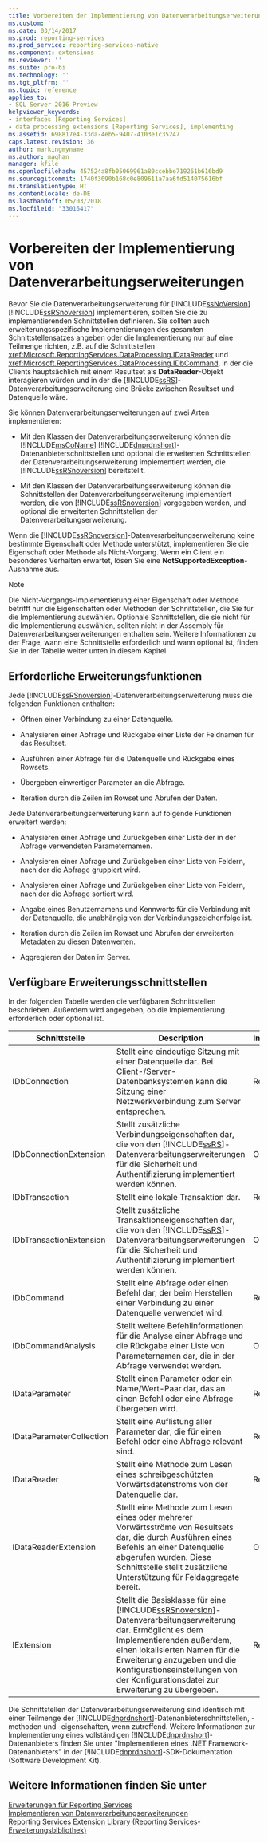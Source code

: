 ```yaml
---
title: Vorbereiten der Implementierung von Datenverarbeitungserweiterungen | Microsoft-Dokumentation
ms.custom: ''
ms.date: 03/14/2017
ms.prod: reporting-services
ms.prod_service: reporting-services-native
ms.component: extensions
ms.reviewer: ''
ms.suite: pro-bi
ms.technology: ''
ms.tgt_pltfrm: ''
ms.topic: reference
applies_to:
- SQL Server 2016 Preview
helpviewer_keywords:
- interfaces [Reporting Services]
- data processing extensions [Reporting Services], implementing
ms.assetid: 698817e4-33da-4eb5-9407-4103e1c35247
caps.latest.revision: 36
author: markingmyname
ms.author: maghan
manager: kfile
ms.openlocfilehash: 457524a8fb05069961a80ccebbe719261b616bd9
ms.sourcegitcommit: 1740f3090b168c0e809611a7aa6fd514075616bf
ms.translationtype: HT
ms.contentlocale: de-DE
ms.lasthandoff: 05/03/2018
ms.locfileid: "33016417"
---
```

# <a name="preparing-to-implement-a-data-processing-extension"></a>Vorbereiten der Implementierung von Datenverarbeitungserweiterungen
  Bevor Sie die Datenverarbeitungserweiterung für [!INCLUDE[ssNoVersion](../../../includes/ssnoversion-md.md)] [!INCLUDE[ssRSnoversion](../../../includes/ssrsnoversion-md.md)] implementieren, sollten Sie die zu implementierenden Schnittstellen definieren. Sie sollten auch erweiterungsspezifische Implementierungen des gesamten Schnittstellensatzes angeben oder die Implementierung nur auf eine Teilmenge richten, z.B. auf die Schnittstellen <xref:Microsoft.ReportingServices.DataProcessing.IDataReader> und <xref:Microsoft.ReportingServices.DataProcessing.IDbCommand>, in der die Clients hauptsächlich mit einem Resultset als **DataReader**-Objekt interagieren würden und in der die [!INCLUDE[ssRS](../../../includes/ssrs-md.md)]-Datenverarbeitungserweiterung eine Brücke zwischen Resultset und Datenquelle wäre.  
  
 Sie können Datenverarbeitungserweiterungen auf zwei Arten implementieren:  
  
-   Mit den Klassen der Datenverarbeitungserweiterung können die [!INCLUDE[msCoName](../../../includes/msconame-md.md)] [!INCLUDE[dnprdnshort](../../../includes/dnprdnshort-md.md)]-Datenanbieterschnittstellen und optional die erweiterten Schnittstellen der Datenverarbeitungserweiterung implementiert werden, die [!INCLUDE[ssRSnoversion](../../../includes/ssrsnoversion-md.md)] bereitstellt.  
  
-   Mit den Klassen der Datenverarbeitungserweiterung können die Schnittstellen der Datenverarbeitungserweiterung implementiert werden, die von [!INCLUDE[ssRSnoversion](../../../includes/ssrsnoversion-md.md)] vorgegeben werden, und optional die erweiterten Schnittstellen der Datenverarbeitungserweiterung.  
  
 Wenn die [!INCLUDE[ssRSnoversion](../../../includes/ssrsnoversion-md.md)]-Datenverarbeitungserweiterung keine bestimmte Eigenschaft oder Methode unterstützt, implementieren Sie die Eigenschaft oder Methode als Nicht-Vorgang. Wenn ein Client ein besonderes Verhalten erwartet, lösen Sie eine **NotSupportedException**-Ausnahme aus.  
  
> [!NOTE]  
>  Die Nicht-Vorgangs-Implementierung einer Eigenschaft oder Methode betrifft nur die Eigenschaften oder Methoden der Schnittstellen, die Sie für die Implementierung auswählen. Optionale Schnittstellen, die sie nicht für die Implementierung auswählen, sollten nicht in der Assembly für Datenverarbeitungserweiterungen enthalten sein. Weitere Informationen zu der Frage, wann eine Schnittstelle erforderlich und wann optional ist, finden Sie in der Tabelle weiter unten in diesem Kapitel.  
  
## <a name="required-extension-functionality"></a>Erforderliche Erweiterungsfunktionen  
 Jede [!INCLUDE[ssRSnoversion](../../../includes/ssrsnoversion-md.md)]-Datenverarbeitungserweiterung muss die folgenden Funktionen enthalten:  
  
-   Öffnen einer Verbindung zu einer Datenquelle.  
  
-   Analysieren einer Abfrage und Rückgabe einer Liste der Feldnamen für das Resultset.  
  
-   Ausführen einer Abfrage für die Datenquelle und Rückgabe eines Rowsets.  
  
-   Übergeben einwertiger Parameter an die Abfrage.  
  
-   Iteration durch die Zeilen im Rowset und Abrufen der Daten.  
  
 Jede Datenverarbeitungserweiterung kann auf folgende Funktionen erweitert werden:  
  
-   Analysieren einer Abfrage und Zurückgeben einer Liste der in der Abfrage verwendeten Parameternamen.  
  
-   Analysieren einer Abfrage und Zurückgeben einer Liste von Feldern, nach der die Abfrage gruppiert wird.  
  
-   Analysieren einer Abfrage und Zurückgeben einer Liste von Feldern, nach der die Abfrage sortiert wird.  
  
-   Angabe eines Benutzernamens und Kennworts für die Verbindung mit der Datenquelle, die unabhängig von der Verbindungszeichenfolge ist.  
  
-   Iteration durch die Zeilen im Rowset und Abrufen der erweiterten Metadaten zu diesen Datenwerten.  
  
-   Aggregieren der Daten im Server.  
  
## <a name="available-extension-interfaces"></a>Verfügbare Erweiterungsschnittstellen  
 In der folgenden Tabelle werden die verfügbaren Schnittstellen beschrieben. Außerdem wird angegeben, ob die Implementierung erforderlich oder optional ist.  
  
|Schnittstelle|Description|Implementierung|  
|---------------|-----------------|--------------------|  
|IDbConnection|Stellt eine eindeutige Sitzung mit einer Datenquelle dar. Bei Client-/Server-Datenbanksystemen kann die Sitzung einer Netzwerkverbindung zum Server entsprechen.|Required|  
|IDbConnectionExtension|Stellt zusätzliche Verbindungseigenschaften dar, die von den [!INCLUDE[ssRS](../../../includes/ssrs-md.md)]-Datenverarbeitungserweiterungen für die Sicherheit und Authentifizierung implementiert werden können.|Optional|  
|IDbTransaction|Stellt eine lokale Transaktion dar.|Required|  
|IDbTransactionExtension|Stellt zusätzliche Transaktionseigenschaften dar, die von den [!INCLUDE[ssRS](../../../includes/ssrs-md.md)]-Datenverarbeitungserweiterungen für die Sicherheit und Authentifizierung implementiert werden können.|Optional|  
|IDbCommand|Stellt eine Abfrage oder einen Befehl dar, der beim Herstellen einer Verbindung zu einer Datenquelle verwendet wird.|Required|  
|IDbCommandAnalysis|Stellt weitere Befehlinformationen für die Analyse einer Abfrage und die Rückgabe einer Liste von Parameternamen dar, die in der Abfrage verwendet werden.|Optional|  
|IDataParameter|Stellt einen Parameter oder ein Name/Wert-Paar dar, das an einen Befehl oder eine Abfrage übergeben wird.|Required|  
|IDataParameterCollection|Stellt eine Auflistung aller Parameter dar, die für einen Befehl oder eine Abfrage relevant sind.|Required|  
|IDataReader|Stellt eine Methode zum Lesen eines schreibgeschützten Vorwärtsdatenstroms von der Datenquelle dar.|Required|  
|IDataReaderExtension|Stellt eine Methode zum Lesen eines oder mehrerer Vorwärtsströme von Resultsets dar, die durch Ausführen eines Befehls an einer Datenquelle abgerufen wurden. Diese Schnittstelle stellt zusätzliche Unterstützung für Feldaggregate bereit.|Optional|  
|IExtension|Stellt die Basisklasse für eine [!INCLUDE[ssRSnoversion](../../../includes/ssrsnoversion-md.md)]-Datenverarbeitungserweiterung dar. Ermöglicht es dem Implementierenden außerdem, einen lokalisierten Namen für die Erweiterung anzugeben und die Konfigurationseinstellungen von der Konfigurationsdatei zur Erweiterung zu übergeben.|Required|  
  
 Die Schnittstellen der Datenverarbeitungserweiterung sind identisch mit einer Teilmenge der [!INCLUDE[dnprdnshort](../../../includes/dnprdnshort-md.md)]-Datenanbieterschnittstellen, -methoden und -eigenschaften, wenn zutreffend. Weitere Informationen zur Implementierung eines vollständigen [!INCLUDE[dnprdnshort](../../../includes/dnprdnshort-md.md)]-Datenanbieters finden Sie unter "Implementieren eines .NET Framework-Datenanbieters" in der [!INCLUDE[dnprdnshort](../../../includes/dnprdnshort-md.md)]-SDK-Dokumentation (Software Development Kit).  
  
## <a name="see-also"></a>Weitere Informationen finden Sie unter  
 [Erweiterungen für Reporting Services](../../../reporting-services/extensions/reporting-services-extensions.md)   
 [Implementieren von Datenverarbeitungserweiterungen](../../../reporting-services/extensions/data-processing/implementing-a-data-processing-extension.md)   
 [Reporting Services Extension Library (Reporting Services-Erweiterungsbibliothek)](../../../reporting-services/extensions/reporting-services-extension-library.md)  
  
  

